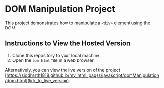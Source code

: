 # DOM Manipulation Project

This project demonstrates how to manipulate a `<div>` element using the DOM.

## Instructions to View the Hosted Version

1. Clone this repository to your local machine.
2. Open the `dom.html` file in a web browser.

Alternatively, you can view the live version of the project [https://siddharth1818.github.io/my_html_pages/javascript/domManipulation/dom.html](link_to_live_version).